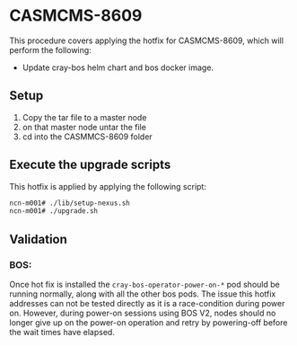# CASMCMS-8609

This procedure covers applying the hotfix for CASMCMS-8609, which
will perform the following:

* Update cray-bos helm chart and bos docker image.


## Setup

1. Copy the tar file to a master node
2. on that master node untar the file
3. cd into the CASMMCS-8609 folder

## Execute the upgrade scripts

This hotfix is applied by applying the following script:

```bash
ncn-m001# ./lib/setup-nexus.sh
ncn-m001# ./upgrade.sh
```

## Validation

### BOS:

Once hot fix is installed the `cray-bos-operator-power-on-*` pod should be running
normally, along with all the other bos pods.  The issue this hotfix addresses can
not be tested directly as it is a race-condition during power on.  However, during
power-on sessions using BOS V2, nodes should no longer give up on the power-on
operation and retry by powering-off before the wait times have elapsed.

